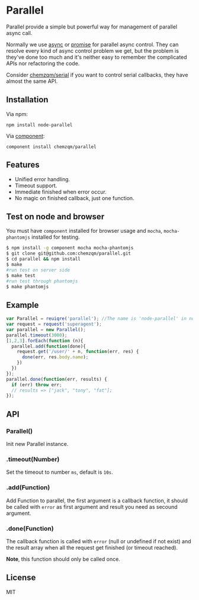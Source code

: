 # Parallel

Parallel provide a simple but powerful way for management of parallel async call.

Normally we use [async](https://github.com/caolan/async) or [promise](https://github.com/then/promise) for parallel async control.
They can resolve every kind of async control problem we get, but the problem is they've done too much and it's neither easy to remember the complicated APIs nor refactoring the code.

Consider [chemzqm/serial](https://github.com/chemzqm/serial) if you want to control serial callbacks, they have almost the same API.

## Installation

Via npm:

    npm install node-parallel

Via [component](https://github.com/component/component):

    component install chemzqm/parallel

## Features

* Unified error handling.
* Timeout support.
* Immediate finished when error occur.
* No magic on finished callback, just one function.

## Test on node and browser

You must have `component` installed for browser usage and `mocha`, `mocha-phantomjs` installed for testing.

``` bash
$ npm install -g component mocha mocha-phantomjs
$ git clone git@github.com:chemzqm/parallel.git
$ cd parallel && npm install
$ make
#run test on server side
$ make test 
#run test through phantomjs
$ make phantomjs 
```

## Example

``` js
var Parallel = reuiqre('parallel'); //The name is 'node-parallel' in node environment
var request = request('superagent');
var parallel = new Parallel();
parallel.timeout(3000);
[1,2,3].forEach(function (n){
  parallel.add(function(done){
    request.get('/user/' + n, function(err, res) {
      done(err, res.body.name);
    })
  })
});
parallel.done(function(err, results) {
  if (err) throw err;
  // results => ["jack", "tony", "fat"];
});
```

## API

### Parallel()

Init new Parallel instance.

### .timeout(Number)

Set the timeout to number `ms`, default is `10s`.

### .add(Function)

Add Function to parallel, the first argument is a callback function, it should be called with `error` as first argument and result you need as secound argument.

### .done(Function)

The callback function is called with `error` (null or undefined if not exist) and the result array when all the request get finished (or timeout reached).

**Note**, this function should only be called once.

## License

  MIT
